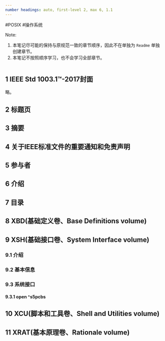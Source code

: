 ```yaml
---
number headings: auto, first-level 2, max 6, 1.1
---
```

#POSIX #操作系统 

Note: 
1. 本笔记尽可能的保持与原规范一致的章节顺序，因此不在单独为 `Readme` 单独创建章节。
2. 本笔记不按照顺序学习，也不会学习全部章节。

```toc
```

## 1 IEEE Std 1003.1™-2017封面

略。

## 2 标题页



## 3 摘要

## 4 关于IEEE标准文件的重要通知和免责声明


## 5 参与者


## 6 介绍


## 7 目录


## 8 XBD(基础定义卷、Base Definitions volume)


## 9 XSH(基础接口卷、System Interface volume)

### 9.1 介绍

### 9.2 基本信息

### 9.3 系统接口

#### 9.3.1 open ^s5pcbs



## 10 XCU(脚本和工具卷、Shell and Utilities volume)





## 11 XRAT(基本原理卷、Rationale volume)


